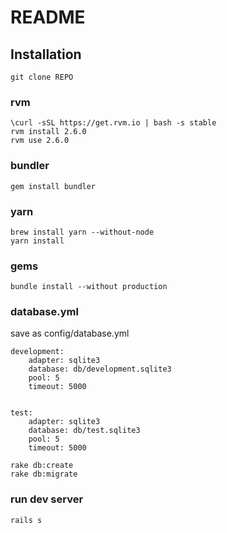 # README

## Installation

	git clone REPO

### rvm
	\curl -sSL https://get.rvm.io | bash -s stable
	rvm install 2.6.0
	rvm use 2.6.0

### bundler
	gem install bundler

### yarn
	brew install yarn --without-node
	yarn install

### gems
	bundle install --without production


### database.yml
save as config/database.yml
```
development:
	adapter: sqlite3
	database: db/development.sqlite3
	pool: 5
	timeout: 5000


test:
	adapter: sqlite3
	database: db/test.sqlite3
	pool: 5
	timeout: 5000
```

	rake db:create
	rake db:migrate

### run dev server
	rails s



	
